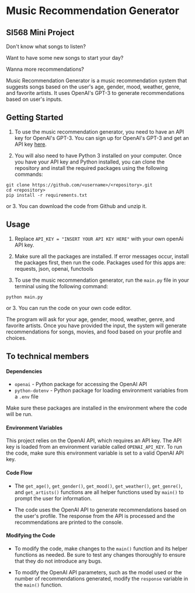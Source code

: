Music Recommendation Generator
===========================
## SI568 Mini Project

Don't know what songs to listen?

Want to have some new songs to start your day?

Wanna more recommendations?

Music Recommendation Generator is a music recommendation system that suggests songs based on the user's age, gender, mood, weather, genre, and favorite artists. It uses OpenAI's GPT-3 to generate recommendations based on user's inputs.

Getting Started
---------------

1. To use the music recommendation generator, you need to have an API key for OpenAI's GPT-3. You can sign up for OpenAI's GPT-3 and get an API key [here](https://beta.openai.com/signup/).

2. You will also need to have Python 3 installed on your computer. Once you have your API key and Python installed, you can clone the repository and install the required packages using the following commands:

```
git clone https://github.com/<username>/<repository>.git
cd <repository>
pip install -r requirements.txt
```
or
3. You can download the code from Github and unzip it.

Usage
-----

1. Replace `API_KEY = "INSERT YOUR API KEY HERE"` with your own openAi API key.

2. Make sure all the packages are installed. If error messages occur, install the packages first, then run the code.
Packages used for this apps are: requests, json, openai, functools

2. To use the music recommendation generator, run the `main.py` file in your terminal using the following command:

```
python main.py
```
or
3. You can run the code on your own code editor.

The program will ask for your age, gender, mood, weather, genre, and favorite artists. Once you have provided the input, the system will generate recommendations for songs, movies, and food based on your profile and choices.

To technical members
--------------------
#### Dependencies

-   `openai` - Python package for accessing the OpenAI API
-   `python-dotenv` - Python package for loading environment variables from a `.env` file

Make sure these packages are installed in the environment where the code will be run.

#### Environment Variables

This project relies on the OpenAI API, which requires an API key. The API key is loaded from an environment variable called `OPENAI_API_KEY`. To run the code, make sure this environment variable is set to a valid OpenAI API key.

#### Code Flow

* The `get_age()`, `get_gender()`, `get_mood()`, `get_weather()`, `get_genre()`, and `get_artists()` functions are all helper functions used by `main()` to prompt the user for information.

* The code uses the OpenAI API to generate recommendations based on the user's profile. The response from the API is processed and the recommendations are printed to the console.

#### Modifying the Code

* To modify the code, make changes to the `main()` function and its helper functions as needed. Be sure to test any changes thoroughly to ensure that they do not introduce any bugs.

* To modify the OpenAI API parameters, such as the model used or the number of recommendations generated, modify the `response` variable in the `main()` function.
